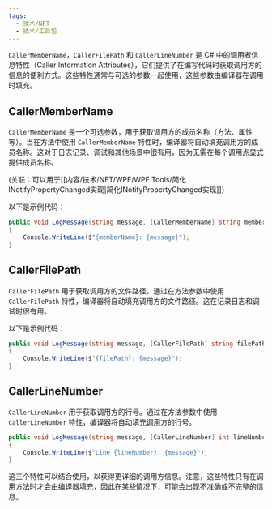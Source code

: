 ```yaml
---
tags:
  - 技术/NET
  - 技术/工具包
---
```

`CallerMemberName`，`CallerFilePath` 和 `CallerLineNumber` 是 C# 中的调用者信息特性（Caller Information Attributes），它们提供了在编写代码时获取调用方的信息的便利方式。这些特性通常与可选的参数一起使用，这些参数由编译器在调用时填充。

## CallerMemberName

`CallerMemberName` 是一个可选参数，用于获取调用方的成员名称（方法、属性等）。当在方法中使用 `CallerMemberName` 特性时，编译器将自动填充调用方的成员名称。这对于日志记录、调试和其他场景中很有用，因为无需在每个调用点显式提供成员名称。

(关联：可以用于[[内容/技术/NET/WPF/WPF Tools/简化INotifyPropertyChanged实现|简化INotifyPropertyChanged实现]]）

以下是示例代码：
```C#
public void LogMessage(string message, [CallerMemberName] string memberName = "")
{
    Console.WriteLine($"{memberName}: {message}");
}
```

## CallerFilePath

`CallerFilePath` 用于获取调用方的文件路径。通过在方法参数中使用 `CallerFilePath` 特性，编译器将自动填充调用方的文件路径。这在记录日志和调试时很有用。

以下是示例代码：
```C#
public void LogMessage(string message, [CallerFilePath] string filePath = "")
{
    Console.WriteLine($"{filePath}: {message}");
}
```


## CallerLineNumber

`CallerLineNumber` 用于获取调用方的行号。通过在方法参数中使用 `CallerLineNumber` 特性，编译器将自动填充调用方的行号。

```C#
public void LogMessage(string message, [CallerLineNumber] int lineNumber = 0)
{
    Console.WriteLine($"Line {lineNumber}: {message}");
}
```

这三个特性可以结合使用，以获得更详细的调用方信息。注意，这些特性只有在调用方法时才会由编译器填充，因此在某些情况下，可能会出现不准确或不完整的信息。